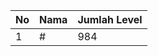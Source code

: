 | No | Nama            | Jumlah Level |
|----|-----------------|--------------|
| 1  | #    |    984        |
